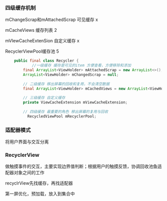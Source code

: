 ### 四级缓存机制

mChangeScrap和mAttachedScrap 可见缓存 x

mCacheViews 缓存列表 2

mVIewCacheExtenSion 自定义缓存 x

RecyclerViewPool缓存池 5



```java
    public final class Recycler {
    		//一级缓存 缓存是可见的item 方便查看，方便移除和添加
        final ArrayList<ViewHolder> mAttachedScrap = new ArrayList<>();
        ArrayList<ViewHolder> mChangedScrap = null;
      	
      	// 二级缓存 移出屏幕的回收和复用，不会清空数据
        final ArrayList<ViewHolder> mCachedViews = new ArrayList<ViewHolder>();
      
      	// 三级缓存 自定义缓存
        private ViewCacheExtension mViewCacheExtension;
      
      	// 四级缓存 最重要的角色 移出屏幕的复用与回收
     	  RecycledViewPool mRecyclerPool;
```

### 适配器模式

将用户界面与交互分离



### RecyclerView

做触摸事件的交互，主要实现边界值判断；根据用户的触摸反馈，协调回收池鱼适配器对象之间的工作







recyclrView先找缓存，再找适配器





第一屏优化，预加载，放入到集合中

